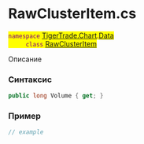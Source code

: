 
# RawClusterItem.cs
<mark style="color:purple;">`namespace` [TigerTrade.Chart](../../../../TigerTrade.Chart.md).[Data](../../../../TigerTrade.Chart/Data.md)  
&nbsp;&nbsp;&nbsp;&nbsp;&nbsp;&nbsp;&nbsp;&nbsp;&nbsp;`class` [RawClusterItem](../../RawClusterItem.cs.md)

Описание

### Синтаксис
```csharp
public long Volume { get; }
```
### Пример  
```csharp
// example
```
